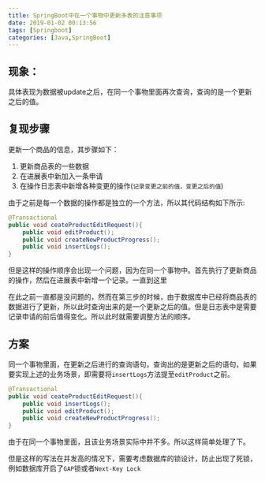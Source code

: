 ```yaml
---
title: SpringBoot中在一个事物中更新多表的注意事项
date: 2019-01-02 00:13:56
tags: [Springboot]
categories: [Java,SpringBoot]
---
```

## 现象：
具体表现为数据被update之后，在同一个事物里面再次查询，查询的是一个更新之后的值。

## 复现步骤
更新一个商品的信息，其步骤如下：
1. 更新商品表的一些数据
2. 在进展表中新加入一条申请
3. 在操作日志表中新增各种变更的操作(`记录变更之前的值，变更之后的值`)

由于之前是每一个数据的操作都是独立的一个方法，所以其代码结构如下所示:
```java
@Transactional
public void ceateProductEditRequest(){
    public void editProduct();
    public void createNewProductProgress();
    public void insertLogs();
}
```

但是这样的操作顺序会出现一个问题，因为在同一个事物中。首先执行了更新商品的操作，然后在进展表中新增一个记录。一直到这里

在此之前一直都是没问题的，然而在第三步的时候，由于数据库中已经将商品表的数据进行了更新，所以此时查询出来的是一个更新之后的值。但是日志表中是需要记录申请的前后值得变化。所以此时就需要调整方法的顺序。


## 方案
同一个事物里面，在更新之后进行的查询语句，查询出的是更新之后的语句，如果要实现上述的业务场景，即需要将`insertLogs`方法提至`editProduct`之前。
```java
@Transactional
public void ceateProductEditRequest(){
    public void insertLogs();
    public void editProduct();
    public void createNewProductProgress();
}
```
由于在同一个事物里面，且该业务场景实际中并不多。所以这样简单处理了下。

但是这样的写法在并发高的情况下，需要考虑数据库的锁设计，防止出现了死锁，例如数据库开启了`GAP`锁或者`Next-Key Lock`